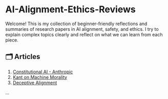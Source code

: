 # AI-Alignment-Ethics-Reviews
Welcome! This is my collection of beginner-friendly reflections and summaries of research papers in AI alignment, safety, and ethics. I try to explain complex topics clearly and reflect on what we can learn from each piece.

## 🗂️ Articles

1. [Constitutional AI - Anthropic](./Constitutional_AI.md/)
2. [Kant on Machine Morality](./Kant%20on%20Machine%20Morality.md)
3. [Deceptive Alignment](./deceptive-alignment/)

...

